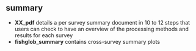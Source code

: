 ## **summary**

* **XX_pdf** details a per survey summary document in 10 to 12 steps that users can check to have an overview of the processing methods and results for each survey
* **fishglob_summary** contains cross-survey summary plots